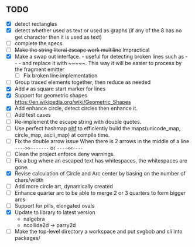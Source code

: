 ## TODO
- [x] detect rectangles
- [x] detect whether used as text or used as graphs (if any of the 8 has no get character then it is used as text)
- [ ] complete the specs
- [ ] ~~Make the string literal escape work multiline~~ Impractical
- [x] Make a swap out interface.
      - useful for detecting broken lines such as - - - and replace it with ~~~~~. This way
        it will be easier to process by the fragment emitter
     - [ ] Fix broken line implementation
- [ ] Group traced elements together, then reduce as needed
- [x] Add `#` as square start marker for lines
- [x] Support for geometric shapes https://en.wikipedia.org/wiki/Geometric_Shapes
- [x] Add enhance circle, detect circles then enhance it.
- [ ] Add test cases
- [ ] Re-implement the escape string with double quotes.
- [ ] Use perfect hashmap [phf](https://crates.io/crates/phf) to efficiently build the maps(unicode_map, circle_map, ascii_map) at compile time.
- [ ] Fix the double arrow issue
        When there is 2 arrows in the middle of a line `---->>-------` or `----<<----`
- [ ] Clean the project enforce deny warnings.
- [ ] Fix a bug where an escaped text has whitespaces, the whitespaces are gone.
- [X] Revise calculation of Circle and Arc center by basing on the number of chars/width
- [ ] Add more circle art, dynamically created
- [ ] Enhance quarter arc to be able to merge 2 or 3 quarters to form bigger arcs
- [ ] Support for pills, elongated ovals
- [X] Update to library to latest version
    - nalgebra
    - ncollide2d -> parry2d
- [ ] Make the top-level directory a workspace and put svgbob and cli into packages/
